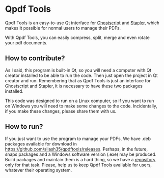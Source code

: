 # Qpdf Tools

Qpdf Tools is an easy-to-use Qt interface for [Ghostscript](https://www.ghostscript.com/) and [Stapler](https://github.com/hellerbarde/stapler), which makes it possible for normal users to manage their PDFs.

With Qpdf Tools, you can easily compress, split, merge and even rotate your pdf documents.

## How to contribute?
As I said, this program is built-in Qt, so you will need a computer with Qt creator installed to be able to run the code. Then just open the project in Qt creator and run. Remembering that as Qpdf Tools is just an interface for Ghostscript and Stapler, it is necessary to have these two packages installed.

This code was designed to run on a Linux computer, so if you want to run on Windows you will need to make some changes to the code. Incidentally, if you make these changes, please share them with us.

## How to run?

If you just want to use the program to manage your PDFs, We have .deb packages available for download in https://github.com/silash35/qpdftools/releases. Perhaps, in the future, snaps packages and a Windows software version (.exe) may be produced.
Build packages and maintain them is a hard thing, so we have a [repository](https://github.com/silash35/qpdftools-packages) only for that task. Please, help us to keep Qpdf Tools available for users, whatever their operating system.
